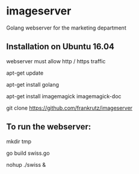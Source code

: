 # imageserver
Golang webserver for the marketing department


## Installation on Ubuntu 16.04

webserver must allow http / https traffic

apt-get update

apt-get install golang

apt-get install imagemagick imagemagick-doc 

git clone https://github.com/frankrutz/imageserver

## To run the webserver:
mkdir tmp

go build swiss.go

nohup ./swiss &

